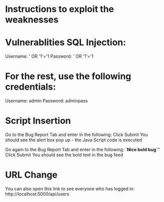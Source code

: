 # Instructions to exploit the weaknesses 

# Vulnerablities SQL Injection:

 Username:  ' OR '1'='1
 Password:  ' OR '1'='1
 
# For the rest, use the following credentials:
 
 Username: admin
 Password: adminpass

# Script Insertion 

 Go to the Bug Report Tab and enter in the following: <script>alert("XSS success!")</script>
 Click Submit
 You should see the alert box pop up - the Java Script code is executed
 
 Go again to the Bug Report Tab and enter in the following: \`<b>Nice bold bug\`</b>"
 Click Submit
 You should see the bold text in the bug feed

# URL Change

 You can also open this link to see everyone who has logged in: http://localhost:5000/api/users
